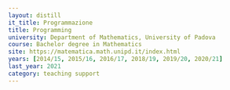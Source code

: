 ```yaml
---
layout: distill
it_title: Programmazione
title: Programming
university: Department of Mathematics, University of Padova
course: Bachelor degree in Mathematics
site: https://matematica.math.unipd.it/index.html
years: [2014/15, 2015/16, 2016/17, 2018/19, 2019/20, 2020/21]
last_year: 2021
category: teaching support
---
```

